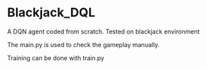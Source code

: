 # Blackjack_DQL
A DQN agent coded from scratch. Tested on blackjack environment

The main.py is used to check the gameplay manually.

Training can be done with train.py
